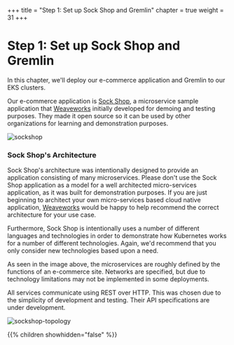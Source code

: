 +++
title = "Step 1: Set up Sock Shop and Gremlin"
chapter = true
weight = 31
+++

# Step 1: Set up Sock Shop and Gremlin

In this chapter, we'll deploy our e-commerce application and Gremlin to our EKS clusters.

Our e-commerce application is [Sock Shop](https://github.com/microservices-demo/microservices-demo), a microservice sample application that [Weaveworks](https://weave.works) initially developed for demoing and testing purposes. They made it open source so it can be used by  other organizations for learning and demonstration purposes. 

![sockshop](https://github.com/microservices-demo/microservices-demo.github.io/raw/master/assets/sockshop-frontend.png)

### Sock Shop's Architecture

Sock Shop's architecture was intentionally designed to provide an application consisting of many microservices. Please don't use the Sock Shop application as a model for a well architected micro-services application, as it was built for demonstration purposes. If you are just beginning to architect your own micro-services based cloud native application, [Weaveworks](https://www.weave.works/contact/) would be happy to help recommend the correct architecture for your use case.

Furthermore, Sock Shop is intentionally uses a number of different languages and technologies in order to demonstrate how Kubernetes works for a number of different technologies. Again, we'd recommend that you only consider new technologies based upon a need.

As seen in the image above, the microservices are roughly defined by the functions of an e-commerce site. Networks are specified, but due to technology limitations may not be implemented in some deployments.

All services communicate using REST over HTTP. This was chosen due to the simplicity of development and testing. Their API specifications are under development.

![sockshop-topology](/images/sockshop-topology.png)

{{% children showhidden="false" %}}
